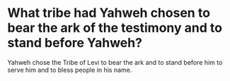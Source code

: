 # What tribe had Yahweh chosen to bear the ark of the testimony and to stand before Yahweh?

Yahweh chose the Tribe of Levi to bear the ark and to stand before him to serve him and to bless people in his name.
